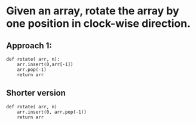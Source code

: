 # Given an array, rotate the array by one position in clock-wise direction.
## Approach 1:
```
def rotate( arr, n):
    arr.insert(0,arr[-1])
    arr.pop(-1)
    return arr
```
## Shorter version
```
def rotate( arr, n)
    arr.insert(0, arr.pop(-1))
    return arr
```
